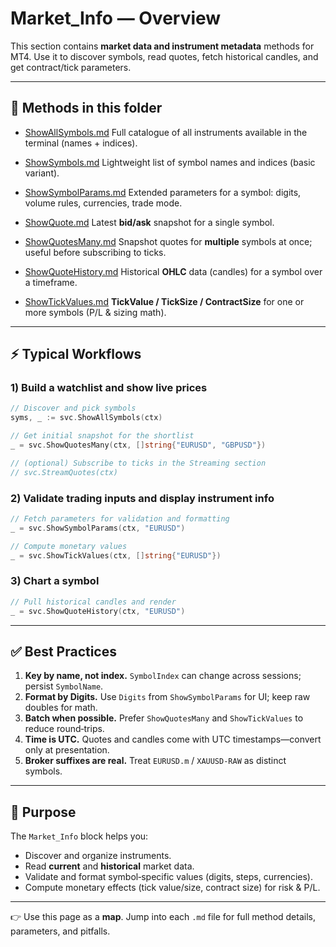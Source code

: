 # Market\_Info — Overview

This section contains **market data and instrument metadata** methods for MT4. Use it to discover symbols, read quotes, fetch historical candles, and get contract/tick parameters.

---

## 📂 Methods in this folder

* [ShowAllSymbols.md](ShowAllSymbols.md)
  Full catalogue of all instruments available in the terminal (names + indices).

* [ShowSymbols.md](ShowSymbols.md)
  Lightweight list of symbol names and indices (basic variant).

* [ShowSymbolParams.md](ShowSymbolParams.md)
  Extended parameters for a symbol: digits, volume rules, currencies, trade mode.

* [ShowQuote.md](ShowQuote.md)
  Latest **bid/ask** snapshot for a single symbol.

* [ShowQuotesMany.md](ShowQuotesMany.md)
  Snapshot quotes for **multiple** symbols at once; useful before subscribing to ticks.

* [ShowQuoteHistory.md](ShowQuoteHistory.md)
  Historical **OHLC** data (candles) for a symbol over a timeframe.

* [ShowTickValues.md](ShowTickValues.md)
  **TickValue / TickSize / ContractSize** for one or more symbols (P/L & sizing math).

---

## ⚡ Typical Workflows

### 1) Build a watchlist and show live prices

```go
// Discover and pick symbols
syms, _ := svc.ShowAllSymbols(ctx)

// Get initial snapshot for the shortlist
_ = svc.ShowQuotesMany(ctx, []string{"EURUSD", "GBPUSD"})

// (optional) Subscribe to ticks in the Streaming section
// svc.StreamQuotes(ctx)
```

### 2) Validate trading inputs and display instrument info

```go
// Fetch parameters for validation and formatting
_ = svc.ShowSymbolParams(ctx, "EURUSD")

// Compute monetary values
_ = svc.ShowTickValues(ctx, []string{"EURUSD"})
```

### 3) Chart a symbol

```go
// Pull historical candles and render
_ = svc.ShowQuoteHistory(ctx, "EURUSD")
```

---

## ✅ Best Practices

1. **Key by name, not index.** `SymbolIndex` can change across sessions; persist `SymbolName`.
2. **Format by Digits.** Use `Digits` from `ShowSymbolParams` for UI; keep raw doubles for math.
3. **Batch when possible.** Prefer `ShowQuotesMany` and `ShowTickValues` to reduce round‑trips.
4. **Time is UTC.** Quotes and candles come with UTC timestamps—convert only at presentation.
5. **Broker suffixes are real.** Treat `EURUSD.m` / `XAUUSD-RAW` as distinct symbols.

---

## 🎯 Purpose

The `Market_Info` block helps you:

* Discover and organize instruments.
* Read **current** and **historical** market data.
* Validate and format symbol‑specific values (digits, steps, currencies).
* Compute monetary effects (tick value/size, contract size) for risk & P/L.

---

👉 Use this page as a **map**. Jump into each `.md` file for full method details, parameters, and pitfalls.
